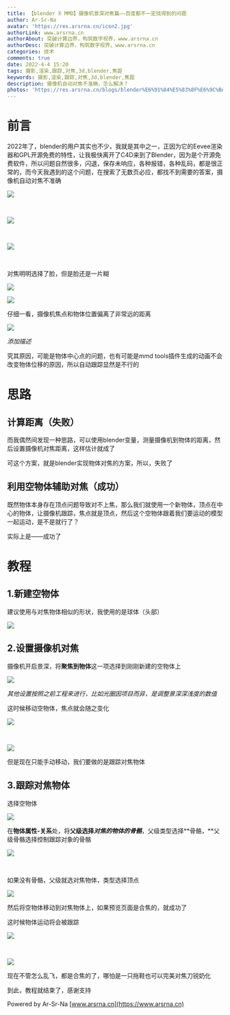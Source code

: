 ```yaml
---
title: 【blender X MMD】摄像机景深对焦篇——百度都不一定找得到的问题
author: Ar-Sr-Na
avatar: 'https://res.arsrna.cn/icon2.jpg'
authorLink: www.arsrna.cn
authorAbout: 突破计算边界，构筑数字视界，www.arsrna.cn
authorDesc: 突破计算边界，构筑数字视界，www.arsrna.cn
categories: 技术
comments: true
date: 2022-4-4 15:20
tags: 摄影,渲染,跟踪,对焦,3d,blender,焦距
keywords: 摄影,渲染,跟踪,对焦,3d,blender,焦距
description: 摄像机自动对焦不准确，怎么解决？
photos: 'https://res.arsrna.cn/blogs/blender%E6%91%84%E5%83%8F%E6%9C%BA%E6%99%AF%E6%B7%B1%E5%AF%B9%E7%84%A6/0001.JPEG_copwh'
---
```

# 前言

2022年了，blender的用户其实也不少，我就是其中之一，正因为它的Eevee渲染器和GPL开源免费的特性，让我极快离开了C4D来到了Blender，因为是个开源免费软件，所以问题自然很多，闪退，保存未响应，各种报错，各种乱码，都是很正常的，而今天我遇到的这个问题，在搜索了无数页必应，都找不到需要的答案，摄像机自动对焦不准确

![](https://arsrna.coding.net/p/website-mainsite/d/blog-images/git/raw/master/1972305/c2e89079bbe920318974d4d226a01ada.png)

​

![](https://arsrna.coding.net/p/website-mainsite/d/blog-images/git/raw/master/1972305/a198bf59efe98baba4c35702ca71ddc4.png)

​

![](https://arsrna.coding.net/p/website-mainsite/d/blog-images/git/raw/master/1972305/362012f6352a7cb446ef1c60b9cb58c5.png)

​

对焦明明选择了脸，但是脸还是一片糊

![](https://arsrna.coding.net/p/website-mainsite/d/blog-images/git/raw/master/1972305/c9fc17423d1beec1c2402a8a37440540.png)

![](https://arsrna.coding.net/p/website-mainsite/d/blog-images/git/raw/master/1972305/e96dfd7849e95a6dc7e019789920c2db.png)

仔细一看，摄像机焦点和物体位置偏离了非常远的距离

![](https://arsrna.coding.net/p/website-mainsite/d/blog-images/git/raw/master/1972305/7ace8c4124c174b4079f60870638988c.png)


_添加描述_

究其原因，可能是物体中心点的问题，也有可能是mmd tools插件生成的动画不会改变物体位移的原因，所以自动跟踪显然是不行的

# 思路

## 计算距离（失败）

而我偶然间发现一种思路，可以使用blender变量，测量摄像机到物体的距离，然后设置摄像机对焦距离，这样估计就成了

可这个方案，就是blender实现物体对焦的方案，所以，失败了

## 利用空物体辅助对焦（成功）

既然物体本身存在顶点问题导致对不上焦，那么我们就使用一个新物体，顶点在中心的物体，让摄像机跟踪，焦点就是顶点，然后这个空物体跟着我们要运动的模型一起运动，是不是就行了？

实际上是——成功了

# 教程

## 1.新建空物体

建议使用与对焦物体相似的形状，我使用的是球体（头部）

![](https://arsrna.coding.net/p/website-mainsite/d/blog-images/git/raw/master/1972305/7f66e7c6cc1dc51acc05e9499efbdb21.png)

## 2.设置摄像机对焦

摄像机开启景深，将**聚焦到物体**这一项选择到刚刚新建的空物体上

![](https://arsrna.coding.net/p/website-mainsite/d/blog-images/git/raw/master/1972305/6620704da6dc7041c745762e9894152f.png)

_其他设置按照之前工程来进行，比如光圈因项目而异，是调整景深深浅度的数值_

这时候移动空物体，焦点就会随之变化

![](https://arsrna.coding.net/p/website-mainsite/d/blog-images/git/raw/master/1972305/a8c6e0871146b7162b3637acb1fde993.png)

​

![](https://arsrna.coding.net/p/website-mainsite/d/blog-images/git/raw/master/1972305/4e58e77e2cbca2d75669afd7b06d9b4b.png)

但是现在只能手动移动，我们要做的是跟踪对焦物体

## 3.跟踪对焦物体

选择空物体

![](https://arsrna.coding.net/p/website-mainsite/d/blog-images/git/raw/master/1972305/43022deab3b470c4456f5b2c75f3437c.png)

在**物体属性-关系**处，将**父级选择**_**对焦的物体的骨骼**_，父级类型选择**骨骼，**父级骨骼选择控制跟踪对象的骨骼

![](https://arsrna.coding.net/p/website-mainsite/d/blog-images/git/raw/master/1972305/9b1d107d388c53ac3f02551556133317.png)

​

如果没有骨骼，父级就选对焦物体，类型选择顶点

![](https://arsrna.coding.net/p/website-mainsite/d/blog-images/git/raw/master/1972305/5350fe1c3c4e82ca1d875287b608ee99.png)

然后将空物体移动到对焦物体上，如果预览页面是合焦的，就成功了

这时候物体运动将会被跟踪

![](https://arsrna.coding.net/p/website-mainsite/d/blog-images/git/raw/master/1972305/56350b8e9eefe769bcb0223ba0041e3d.png)

​

![](https://arsrna.coding.net/p/website-mainsite/d/blog-images/git/raw/master/1972305/297c2f485f4aabc11fd75e8916fd81f5.png)

现在不管怎么乱飞，都是合焦的了，哪怕是一只拖鞋也可以完美对焦刀锐奶化

到此，教程就结束了，感谢支持

Powered by Ar-Sr-Na [www.arsrna.cn](https://www.arsrna.cn)